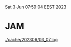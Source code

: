 Sat  3 Jun 07:59:04 EEST 2023
# JAM
<a href='./cache/202306/03_07.log'>./cache/202306/03_07.log</a>

